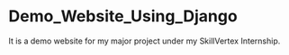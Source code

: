# Demo_Website_Using_Django
It is a demo website for my major project under my SkillVertex Internship.
